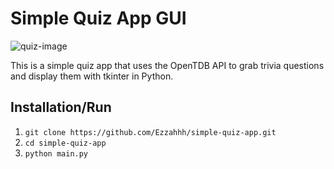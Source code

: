 # Simple Quiz App GUI

![quiz-image](https://i.imgur.com/m2aP9L8_d.webp?maxwidth=760&fidelity=grand)

This is a simple quiz app that uses the OpenTDB API to grab trivia questions and display them with tkinter in Python.

## Installation/Run

1. `git clone https://github.com/Ezzahhh/simple-quiz-app.git`
2. `cd simple-quiz-app`
3. `python main.py`